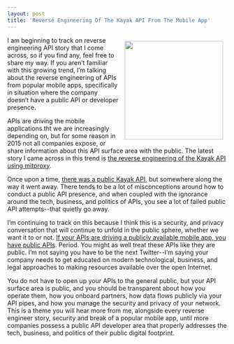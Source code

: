 ```yaml
---
layout: post
title: 'Reverse Engineering Of The Kayak API From The Mobile App'
---
```

<p><img style="padding: 10px;" src="https://s3.amazonaws.com/kinlane-productions/bw-icons/bw-reverse.png" alt="" width="225" align="right" /></p>
<p>I am beginning to track on reverse engineering API story that I come across, so if you find any, feel free to share my way. If you aren&rsquo;t familiar with this growing trend, I&rsquo;m talking about the reverse engineering of APIs from popular mobile apps, specifically in situation where the company doesn&rsquo;t have a public API or developer presence.</p>
<p>APIs are driving the mobile applications tht we are increasingly depending on, but for some reason in 2015 not all companies expose, or share information about this API surface area with the public. The latest story I came across in this trend is <a href="http://www.shubhro.com/2014/12/18/reverse-engineering-kayak-mitmproxy/">the reverse engineering of the Kayak API using mitproxy</a>.</p>
<p>Once upon a time, <a href="https://www.kayak.com/labs/api/search/">there was a public Kayak API,</a> but somewhere along the way it went away. There tends to be a lot of misconceptions around how to conduct a public API presence, and when coupled with the ignorance around the tech, business, and politics of APIs, you see a lot of failed public API attempts--that quietly go away.</p>
<p>I&rsquo;m continuing to track on this because I think this is a security, and privacy conversation that will continue to unfold in the public sphere, whether we want it to or not. <a href="http://apievangelist.com/2014/10/27/if-you-have-a-publicly-available-mobile-app-you-have-a-public-api/">If your APIs are driving a publicly available mobile app, you have public APIs</a>. Period. You might as well treat these APIs like they are public. I&rsquo;m not saying you have to be the next Twitter--I&rsquo;m saying your company needs to get educated on modern technological, business, and legal approaches to making resources available over the open Internet.</p>
<p>You do not have to open up your APIs to the general public, but your API surface area is public, and you should be transparent about how you operate them, how you onboard partners, how data flows publicly via your API pipes, and how you manage the security and privacy of your network. This is a theme you will hear more from me, alongside every reverse engineer story, security and break of a popular mobile app, until more companies possess a public API developer area that properly addresses the tech, business, and politics of their public digital footprint.</p>
